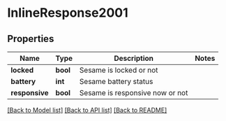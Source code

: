 # InlineResponse2001

## Properties
Name | Type | Description | Notes
------------ | ------------- | ------------- | -------------
**locked** | **bool** | Sesame is locked or not | 
**battery** | **int** | Sesame battery status | 
**responsive** | **bool** | Sesame is responsive now or not | 

[[Back to Model list]](../README.md#documentation-for-models) [[Back to API list]](../README.md#documentation-for-api-endpoints) [[Back to README]](../README.md)


